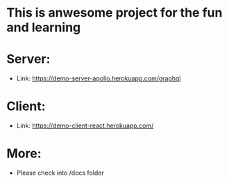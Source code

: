 # This is anwesome project for the fun and learning

# Server:
- Link: https://demo-server-apollo.herokuapp.com/graphql

# Client:
- Link: https://demo-client-react.herokuapp.com/

# More:
- Please check into /docs folder
